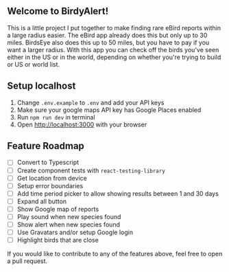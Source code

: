 ## Welcome to BirdyAlert!

This is a little project I put together to make finding rare eBird reports within a large radius easier. The eBird app already does this but only up to 30 miles. BirdsEye also does this up to 50 miles, but you have to pay if you want a larger radius. With this app you can check off the birds you've seen either in the US or in the world, depending on whether you're trying to build or US or world list.

## Setup localhost

1. Change `.env.example` to `.env` and add your API keys 
2. Make sure your google maps API key has Google Places enabled
3. Run `npm run dev` in terminal
4. Open [http://localhost:3000](http://localhost:3000) with your browser

## Feature Roadmap

- [ ] Convert to Typescript
- [ ] Create component tests with `react-testing-library`
- [ ] Get location from device
- [ ] Setup error boundaries
- [ ] Add time period picker to allow showing results between 1 and 30 days
- [ ] Expand all button
- [ ] Show Google map of reports
- [ ] Play sound when new species found
- [ ] Show alert when new species found
- [ ] Use Gravatars and/or setup Google login
- [ ] Highlight birds that are close

If you would like to contribute to any of the features above, feel free to open a pull request.
